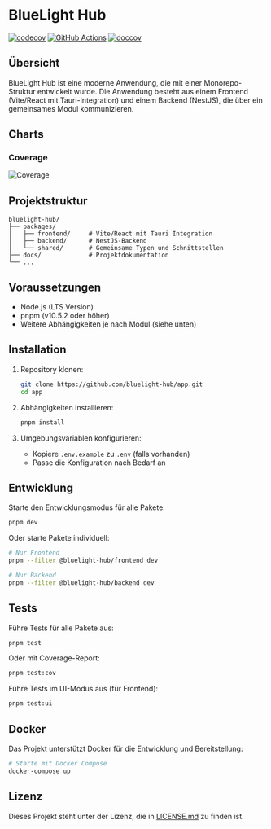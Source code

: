 # BlueLight Hub

[![codecov](https://codecov.io/gh/bluelight-hub/app/graph/badge.svg?token=I5Z3C0FSLL)](https://codecov.io/gh/bluelight-hub/app)
[![GitHub Actions](https://github.com/bluelight-hub/app/actions/workflows/test.yml/badge.svg)](https://github.com/bluelight-hub/app/actions/workflows/test.yml)
[![doccov](https://backend-docs.bluelight-hub.rubeen.dev/images/coverage-badge-documentation.svg)](https://backend-docs.bluelight-hub.rubeen.dev)

## Übersicht

BlueLight Hub ist eine moderne Anwendung, die mit einer Monorepo-Struktur entwickelt wurde. Die Anwendung besteht aus einem Frontend (Vite/React mit Tauri-Integration) und einem Backend (NestJS), die über ein gemeinsames Modul kommunizieren.


## Charts

### Coverage

![Coverage](https://codecov.io/gh/bluelight-hub/app/graphs/sunburst.svg?token=I5Z3C0FSLL)

## Projektstruktur

```
bluelight-hub/
├── packages/
│   ├── frontend/     # Vite/React mit Tauri Integration
│   ├── backend/      # NestJS-Backend
│   └── shared/       # Gemeinsame Typen und Schnittstellen
├── docs/             # Projektdokumentation
└── ...
```

## Voraussetzungen

- Node.js (LTS Version)
- pnpm (v10.5.2 oder höher)
- Weitere Abhängigkeiten je nach Modul (siehe unten)

## Installation

1. Repository klonen:
   ```bash
   git clone https://github.com/bluelight-hub/app.git
   cd app
   ```

2. Abhängigkeiten installieren:
   ```bash
   pnpm install
   ```

3. Umgebungsvariablen konfigurieren:
   - Kopiere `.env.example` zu `.env` (falls vorhanden)
   - Passe die Konfiguration nach Bedarf an

## Entwicklung

Starte den Entwicklungsmodus für alle Pakete:

```bash
pnpm dev
```

Oder starte Pakete individuell:

```bash
# Nur Frontend
pnpm --filter @bluelight-hub/frontend dev

# Nur Backend
pnpm --filter @bluelight-hub/backend dev
```

## Tests

Führe Tests für alle Pakete aus:

```bash
pnpm test
```

Oder mit Coverage-Report:

```bash
pnpm test:cov
```

Führe Tests im UI-Modus aus (für Frontend):

```bash
pnpm test:ui
```

## Docker

Das Projekt unterstützt Docker für die Entwicklung und Bereitstellung:

```bash
# Starte mit Docker Compose
docker-compose up
```

## Lizenz

Dieses Projekt steht unter der Lizenz, die in [LICENSE.md](LICENSE.md) zu finden ist. 

